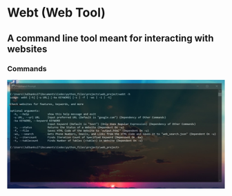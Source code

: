 # Webt (Web Tool)

A command line tool meant for interacting with websites
---

### Commands

![Help Command](help_command.jpg)